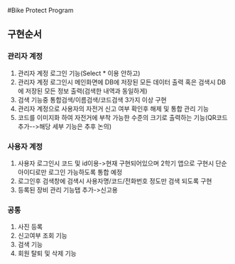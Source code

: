 #Bike Protect Program
## 구현순서
### 관리자 계정
1. 관리자 계정 로그인 기능(Select * 이용 안하고)
2. 관리자 계정 로그인시 메인화면에 DB에 저장된 모든 데이터 출력 혹은 검색시 DB에 저장된 모든 정보 출력(검색한 내역과 동일하게)
3. 검색 기능중 통합검색/이름검색/코드검색 3가지 이상 구현
4. 관리자 계정으로 사용자의 자전거 신고 여부 확인후 해제 및 통합 관리 기능
5. 코드를 이미지화 하여 자전거에 부착 가능한 수준의 크기로 출력하는 기능(QR코드 추가-->해당 세부 기능은 추후 논의)

### 사용자 계정
1. 사용자 로그인시 코드 및 id이용->현재 구현되어있으며 2학기 앱으로 구현시 단순 아이디로만 로그인 가능하도록 통합 예정
2. 로그인후 검색창에 검색시 사용자명/코드/전화번호 정도만 검색 되도록 구현
3. 등록된 장비 관리 기능탭 추가->신고용


### 공통
1. 사진 등록
2. 신고여부 조회 기능
3. 검색 기능
4. 회원 탈퇴 및 삭제 기능
